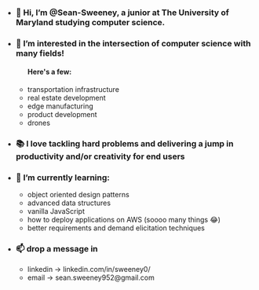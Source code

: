 <ul>
<li>
      <h3> 👋 Hi, I’m @Sean-Sweeney, a junior at The University of Maryland studying computer science.</h3>
</li>
      
<li>
      <h3> 👀 I’m interested in the intersection of computer science with many fields!</h3>
      <ul>
      <h4><strong>Here's a few:</strong></h4>
      <li>transportation infrastructure</li>
      <li>real estate development</li>
      <li>edge manufacturing</li>
      <li>product development</li>
      <li>drones</li>
      </ul>
</li>

<li>
      <h3> 📚 I love tackling hard problems and delivering a jump in productivity and/or creativity for end users</h3>
</li>

<li>
      <h3> 🌱 I’m currently learning:</h3>
      <ul>
      <li>object oriented design patterns</li>
      <li>advanced data structures</li>
      <li>vanilla JavaScript</li>
      <li>how to deploy applications on AWS (soooo many things 😂)</li>
      <li>better requirements and demand elicitation techniques</li>
      </ul>
</li>

<li><h3> 📫 drop a message in</h3>
        <ul>
        <li>linkedin -> linkedin.com/in/sweeney0/</li>
        <li>email -> sean.sweeney952@gmail.com</li>
        </ul>
</li>
<ul>
<!---
Sean-Sweeney/Sean-Sweeney is a ✨ special ✨ repository because its `README.md` (this file) appears on your GitHub profile.
You can click the Preview link to take a look at your changes.
--->
